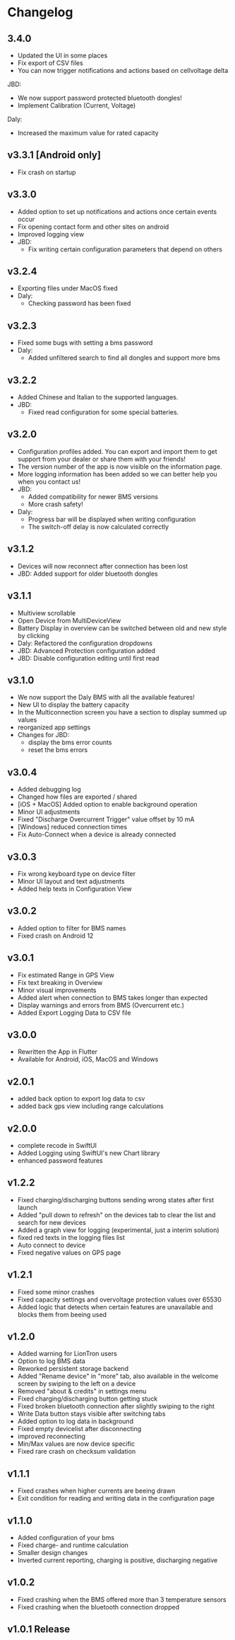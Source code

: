 # Changelog

## 3.4.0
- Updated the UI in some places
- Fix export of CSV files
- You can now trigger notifications and actions based on cellvoltage delta

JBD:
- We now support password protected bluetooth dongles!
- Implement Calibration (Current, Voltage)

Daly:
- Increased the maximum value for rated capacity

## v3.3.1 [Android only]
- Fix crash on startup

## v3.3.0
- Added option to set up notifications and actions once certain events occur
- Fix opening contact form and other sites on android
- Improved logging view
- JBD:
  - Fix writing certain configuration parameters that depend on others

## v3.2.4
- Exporting files under MacOS fixed
- Daly:
    - Checking password has been fixed

## v3.2.3
- Fixed some bugs with setting a bms password
- Daly: 
    - Added unfiltered search to find all dongles and support more bms

## v3.2.2

- Added Chinese and Italian to the supported languages.
- JBD: 
  - Fixed read configuration for some special batteries.

## v3.2.0

- Configuration profiles added. You can export and import them to get support from your dealer or share them with your friends!
- The version number of the app is now visible on the information page.
- More logging information has been added so we can better help you when you contact us!
- JBD:
  - Added compatibility for newer BMS versions
  - More crash safety!
- Daly:
  - Progress bar will be displayed when writing configuration
  - The switch-off delay is now calculated correctly

## v3.1.2

- Devices will now reconnect after connection has been lost
- JBD: Added support for older bluetooth dongles

## v3.1.1

- Multiview scrollable
- Open Device from MultiDeviceView
- Battery Display in overview can be switched between old and new style by clicking
- Daly: Refactored the configuration dropdowns
- JBD: Advanced Protection configuration added
- JBD: Disable configuration editing until first read

## v3.1.0

- We now support the Daly BMS with all the available features!
- New UI to display the battery capacity
- In the Multiconnection screen you have a section to display summed up values
- reorganized app settings
- Changes for JBD:
  - display the bms error counts
  - reset the bms errors

## v3.0.4

- Added debugging log
- Changed how files are exported / shared
- [iOS + MacOS] Added option to enable background operation
- Minor UI adjustments
- Fixed "Discharge Overcurrent Trigger" value offset by 10 mA
- [Windows] reduced connection times
- Fix Auto-Connect when a device is already connected

## v3.0.3

- Fix wrong keyboard type on device filter
- Minor UI layout and text adjustments
- Added help texts in Configuration View

## v3.0.2

- Added option to filter for BMS names
- Fixed crash on Android 12

## v3.0.1

- Fix estimated Range in GPS View
- Fix text breaking in Overview
- Minor visual improvements
- Added alert when connection to BMS takes longer than expected
- Display warnings and errors from BMS (Overcurrent etc.)
- Added Export Logging Data to CSV file

## v3.0.0

- Rewritten the App in Flutter
- Available for Android, iOS, MacOS and Windows

## v2.0.1

- added back option to export log data to csv
- added back gps view including range calculations

## v2.0.0

- complete recode in SwiftUI
- Added Logging using SwiftUI's new Chart library
- enhanced password features

## v1.2.2

- Fixed charging/discharging buttons sending wrong states after first launch
- Added "pull down to refresh" on the devices tab to clear the list and search for new devices
- Added a graph view for logging (experimental, just a interim solution)
- fixed red texts in the logging files list
- Auto connect to device
- Fixed negative values on GPS page

## v1.2.1

- Fixed some minor crashes
- Fixed capacity settings and overvoltage protection values over 65530
- Added logic that detects when certain features are unavailable and blocks them from beeing used

## v1.2.0

- Added warning for LionTron users
- Option to log BMS data
- Reworked persistent storage backend
- Added "Rename device" in "more" tab, also available in the welcome screen by swiping to the left on a device
- Removed "about & credits" in settings menu
- Fixed charging/discharging button getting stuck
- Fixed broken bluetooth connection after slightly swiping to the right
- Write Data button stays visible after switching tabs
- Added option to log data in background
- Fixed empty devicelist after disconnecting
- improved reconnecting
- Min/Max values are now device specific
- Fixed rare crash on checksum validation

## v1.1.1

- Fixed crashes when higher currents are beeing drawn
- Exit condition for reading and writing data in the configuration page

## v1.1.0

- Added configuration of your bms
- Fixed charge- and runtime calculation
- Smaller design changes
- Inverted current reporting, charging is positive, discharging negative

## v1.0.2

- Fixed crashing when the BMS offered more than 3 temperature sensors
- Fixed crashing when the bluetooth connection dropped

## v1.0.1 Release
